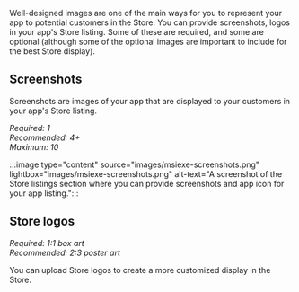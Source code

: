Well-designed images are one of the main ways for you to represent your app to potential customers in the Store. You can provide screenshots, logos in your app's Store listing. Some of these are required, and some are optional (although some of the optional images are important to include for the best Store display).

## Screenshots

Screenshots are images of your app that are displayed to your customers in your app's Store listing.

*Required: 1*<br>*Recommended: 4+*<br>*Maximum: 10*

:::image type="content" source="images/msiexe-screenshots.png" lightbox="images/msiexe-screenshots.png" alt-text="A screenshot of the Store listings section where you can provide screenshots and app icon for your app listing.":::

## Store logos

*Required: 1:1 box art*<br>*Recommended: 2:3 poster art*

You can upload Store logos to create a more customized display in the Store.
